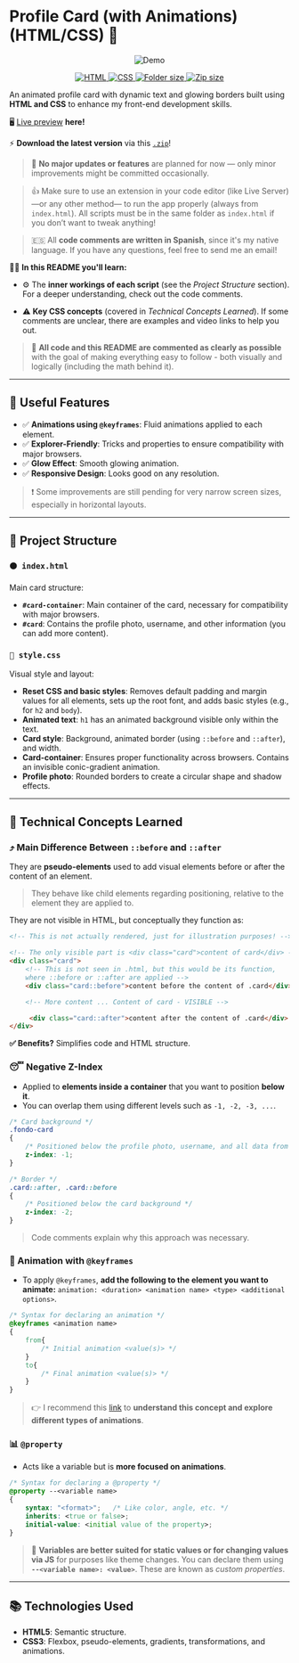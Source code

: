 # Profile Card (with Animations) (HTML/CSS) 🪪

<p align="center">
    <img src="assets/video.gif" alt="Demo">
</p>

<p align="center">
  <a href="https://github.com/Soviji13/Learn-FrontEnd-with-me">
    <img src="https://img.shields.io/badge/HTML-10.57%25-orange?style=flat-square" alt="HTML"/>
  </a>
  <a href="https://github.com/Soviji13/Learn-FrontEnd-with-me">
    <img src="https://img.shields.io/badge/CSS-83.67%25-blue?style=flat-square" alt="CSS"/>
  </a>
  <a href="https://github.com/Soviji13/Learn-FrontEnd-with-me">
    <img src="https://img.shields.io/static/v1?label=Folder%20Size&message=4.7MB&color=green&style=flat-square" alt="Folder size"/>
  </a>
  <a href="https://github.com/Soviji13/Learn-FrontEnd-with-me">
    <img src="https://img.shields.io/static/v1?label=Zip%20Size&message=180KB&color=purple&style=flat-square" alt="Zip size"/>
  </a>
</p> 


An animated profile card with dynamic text and glowing borders built using **HTML and CSS** to enhance my front-end development skills.

🖥️ [Live preview](https://soviji13.github.io/Learn-FrontEnd-with-me/profile-card/) **here!**

⚡️ **Download the latest version** via this [`.zip`](https://github.com/Soviji13/Learn-FrontEnd-with-me/raw/refs/heads/main/profile-card/profile-card.zip)!

>🤠 **No major updates or features** are planned for now — only minor improvements might be committed occasionally.

> 👍 Make sure to use an extension in your code editor (like Live Server) —or any other method— to run the app properly (always from `index.html`). All scripts must be in the same folder as `index.html` if you don’t want to tweak anything!

> 🇪🇸 All **code comments are written in Spanish**, since it's my native language. If you have any questions, feel free to send me an email!

🧑‍🏫 **In this README you'll learn:**

- ⚙️ The **inner workings of each script** (see the *Project Structure* section). For a deeper understanding, check out the code comments.

- ⚠️ **Key CSS concepts** (covered in *Technical Concepts Learned*). If some comments are unclear, there are examples and video links to help you out.

>📝 **All code and this README are commented as clearly as possible** with the goal of making everything easy to follow - both visually and logically (including the math behind it).

---
## 🚀 Useful Features

- ✅ **Animations using `@keyframes`**: Fluid animations applied to each element.
- ✅ **Explorer-Friendly**: Tricks and properties to ensure compatibility with major browsers.
- ✅ **Glow Effect**: Smooth glowing animation.
- ✅ **Responsive Design**: Looks good on any resolution.

> ❗️ Some improvements are still pending for very narrow screen sizes, especially in horizontal layouts.

---

## 📁 Project Structure

### `🟠 index.html`
Main card structure:
- **`#card-container`**: Main container of the card, necessary for compatibility with major browsers.
- **`#card`**: Contains the profile photo, username, and other information (you can add more content).

### `🔵 style.css`
Visual style and layout:
- **Reset CSS and basic styles**: Removes default padding and margin values for all elements, sets up the root font, and adds basic styles (e.g., for `h2` and `body`).
- **Animated text**: `h1` has an animated background visible only within the text.
- **Card style**: Background, animated border (using `::before` and `::after`), and width.
- **Card-container**: Ensures proper functionality across browsers. Contains an invisible conic-gradient animation.
- **Profile photo**: Rounded borders to create a circular shape and shadow effects.

---

## 🎯 Technical Concepts Learned

### ⤴️ Main Difference Between `::before` and `::after`

They are **pseudo-elements** used to add visual elements before or after the content of an element.

> They behave like child elements regarding positioning, relative to the element they are applied to.

They are not visible in HTML, but conceptually they function as:

```html
<!-- This is not actually rendered, just for illustration purposes! -->

<!-- The only visible part is <div class="card">content of card</div> -->
<div class="card">
    <!-- This is not seen in .html, but this would be its function, 
    where ::before or ::after are applied -->
    <div class="card::before">content before the content of .card</div> 

    <!-- More content ... Content of card - VISIBLE -->

     <div class="card::after">content after the content of .card</div> 
</div>
```
**✅ Benefits?** Simplifies code and HTML structure.

### 😴 Negative Z-Index

- Applied to **elements inside a container** that you want to position **below it**.
- You can overlap them using different levels such as `-1, -2, -3, ...`.

```css
/* Card background */
.fondo-card
{   
    /* Positioned below the profile photo, username, and all data from .card */
    z-index: -1;
}

/* Border */
.card::after, .card::before
{
    /* Positioned below the card background */
    z-index: -2;
}
```

> Code comments explain why this approach was necessary.

### 🌌 Animation with `@keyframes`

- To apply `@keyframes`, **add the following to the element you want to animate:** `animation: <duration> <animation name> <type> <additional options>`.

```css
/* Syntax for declaring an animation */
@keyframes <animation name>
{
    from{
        /* Initial animation <value(s)> */
    }
    to{
        /* Final animation <value(s)> */
    }
}
```

> 👉 I recommend this [link](https://developer.mozilla.org/en-US/docs/Web/CSS/animation) to **understand this concept and explore different types of animations**.

### 📊 `@property`

- Acts like a variable but is **more focused on animations**.

```css
/* Syntax for declaring a @property */
@property --<variable name>
{
    syntax: "<format>";   /* Like color, angle, etc. */
    inherits: <true or false>;
    initial-value: <initial value of the property>;
}
```
> 🧏 **Variables are better suited for static values or for changing values via JS** for purposes like theme changes. You can declare them using **`--<variable name>: <value>`**. These are known as *custom properties*.

---

## 📚 Technologies Used

- **HTML5**: Semantic structure.
- **CSS3**: Flexbox, pseudo-elements, gradients, transformations, and animations.